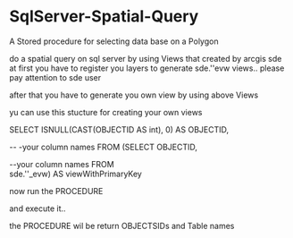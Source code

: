 # SqlServer-Spatial-Query
 A Stored procedure for selecting data base  on a Polygon 


do  a spatial query  on sql server  by using Views that created  by  arcgis sde  
 at first  you  have to register you layers to generate  sde.''evw  views..  please  pay attention to  sde  user 
 
 after that  you have to generate  you own view  by  using above  Views 
 
 yu can use this stucture  for  creating  your own views 
 
 SELECT        ISNULL(CAST(OBJECTID AS int), 0) AS OBJECTID, 

--  -your column names
FROM            (SELECT        OBJECTID, 

--your column names
                           FROM           
 sde.''_evw) AS viewWithPrimaryKey
 
 
 now  run the   PROCEDURE
 
 and  execute it..
 
 
 the PROCEDURE  wil be return  OBJECTSIDs  and Table names
